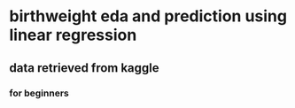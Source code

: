 # birthweight eda and prediction using linear regression

## data retrieved from kaggle

### for beginners


